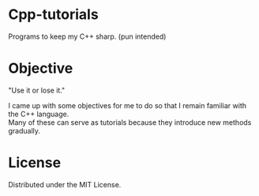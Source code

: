 # Cpp-tutorials
Programs to keep my C++ sharp. (pun intended)
# Objective
"Use it or lose it."

I came up with some objectives for me to do so that I remain familiar with the C++ language.  
Many of these can serve as tutorials because they introduce new methods gradually.
# License
Distributed under the MIT License.
